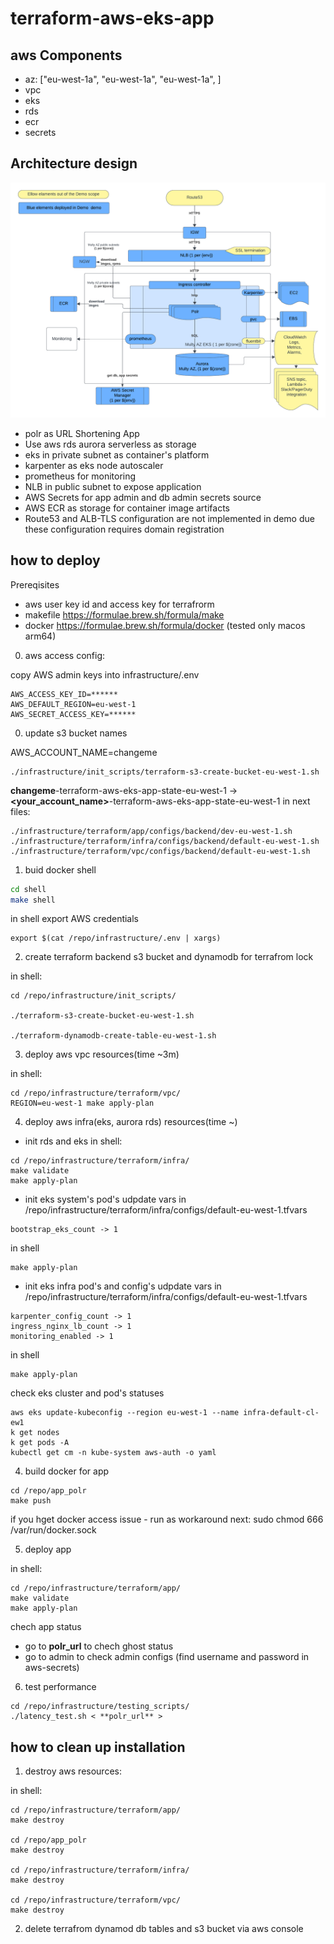 # terraform-aws-eks-app

## aws Components

- az: ["eu-west-1a", "eu-west-1a", "eu-west-1a", ]
- vpc
- eks
- rds
- ecr
- secrets

## Architecture design

![Architecture design](./docs/eks.png)

- polr as URL Shortening App
- Use aws rds aurora serverless as storage
- eks in private subnet as container's platform
- karpenter as eks node autoscaler
- prometheus for monitoring
- NLB in public subnet to expose application
- AWS Secrets for app admin and db admin secrets source
- AWS ECR as storage for container image artifacts
- Route53 and ALB-TLS configuration are not implemented in demo due these configuration requires domain registration


## how to deploy 

Prereqisites
- aws user key id  and access key for terrafrorm 
- makefile https://formulae.brew.sh/formula/make
- docker https://formulae.brew.sh/formula/docker
(tested only macos arm64) 

0. aws access config:

copy AWS admin keys into infrastructure/.env
```
AWS_ACCESS_KEY_ID=******
AWS_DEFAULT_REGION=eu-west-1
AWS_SECRET_ACCESS_KEY=******
```
0. update s3 bucket names

AWS_ACCOUNT_NAME=changeme

```
./infrastructure/init_scripts/terraform-s3-create-bucket-eu-west-1.sh
```

**changeme**-terraform-aws-eks-app-state-eu-west-1 -> **<your_account_name>**-terraform-aws-eks-app-state-eu-west-1
in next files:

```
./infrastructure/terraform/app/configs/backend/dev-eu-west-1.sh
./infrastructure/terraform/infra/configs/backend/default-eu-west-1.sh
./infrastructure/terraform/vpc/configs/backend/default-eu-west-1.sh

```


1. buid docker shell

``` bash
cd shell
make shell
```

in shell export AWS credentials
``` shell
export $(cat /repo/infrastructure/.env | xargs)
```

2. create terraform backend s3 bucket and dynamodb for terrafrom lock

in shell:
``` shell
cd /repo/infrastructure/init_scripts/

./terraform-s3-create-bucket-eu-west-1.sh

./terraform-dynamodb-create-table-eu-west-1.sh

```

3. deploy aws vpc resources(time ~3m)

in shell:
``` shell
cd /repo/infrastructure/terraform/vpc/
REGION=eu-west-1 make apply-plan
```

4. deploy aws infra(eks, aurora rds) resources(time ~)

- init rds and eks
in shell:
``` shell
cd /repo/infrastructure/terraform/infra/
make validate
make apply-plan
```
- init eks system's pod's
udpdate vars in /repo/infrastructure/terraform/infra/configs/default-eu-west-1.tfvars
```
bootstrap_eks_count -> 1
```
in shell
``` shell
make apply-plan
```
- init eks infra pod's and config's
udpdate vars in /repo/infrastructure/terraform/infra/configs/default-eu-west-1.tfvars
```
karpenter_config_count -> 1
ingress_nginx_lb_count -> 1
monitoring_enabled -> 1
```
in shell
``` shell
make apply-plan
```

check eks cluster and pod's statuses
``` shell
aws eks update-kubeconfig --region eu-west-1 --name infra-default-cl-ew1
k get nodes
k get pods -A
kubectl get cm -n kube-system aws-auth -o yaml
```

4. build docker for app

``` shell
cd /repo/app_polr
make push
```
if you hget docker access issue - run as workaround next:
sudo chmod 666 /var/run/docker.sock

5. deploy app

in shell:
``` shell
cd /repo/infrastructure/terraform/app/
make validate
make apply-plan
```

chech app status

 - go to **polr_url** to chech ghost status
 - go to admin to check admin configs (find username and password in aws-secrets)

6. test performance
``` shell
cd /repo/infrastructure/testing_scripts/
./latency_test.sh < **polr_url** >
```

## how to clean up installation

1. destroy aws resources:

in shell:
``` shell
cd /repo/infrastructure/terraform/app/
make destroy

cd /repo/app_polr
make destroy

cd /repo/infrastructure/terraform/infra/
make destroy

cd /repo/infrastructure/terraform/vpc/
make destroy

```

2. delete terrafrom  dynamod db tables and s3 bucket via aws console


